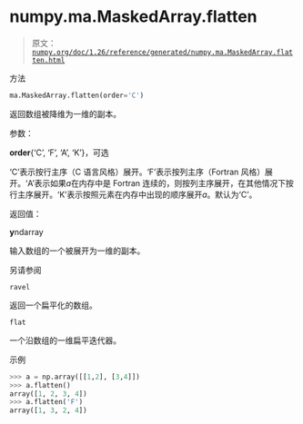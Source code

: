 # numpy.ma.MaskedArray.flatten

> 原文：[`numpy.org/doc/1.26/reference/generated/numpy.ma.MaskedArray.flatten.html`](https://numpy.org/doc/1.26/reference/generated/numpy.ma.MaskedArray.flatten.html)

方法

```py
ma.MaskedArray.flatten(order='C')
```

返回数组被降维为一维的副本。

参数：

**order**{‘C’, ‘F’, ‘A’, ‘K’}，可选

‘C’表示按行主序（C 语言风格）展开。‘F’表示按列主序（Fortran 风格）展开。‘A’表示如果*a*在内存中是 Fortran 连续的，则按列主序展开，在其他情况下按行主序展开。‘K’表示按照元素在内存中出现的顺序展开*a*。默认为‘C’。

返回值：

**y**ndarray

输入数组的一个被展开为一维的副本。

另请参阅

`ravel`

返回一个扁平化的数组。

`flat`

一个沿数组的一维扁平迭代器。

示例

```py
>>> a = np.array([[1,2], [3,4]])
>>> a.flatten()
array([1, 2, 3, 4])
>>> a.flatten('F')
array([1, 3, 2, 4]) 
```
